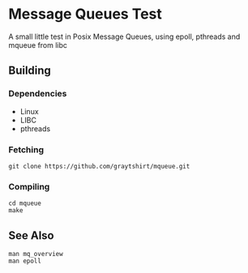 # Message Queues Test

A small little test in Posix Message Queues, using epoll, pthreads and mqueue from libc

## Building

### Dependencies

 * Linux
 * LIBC
 * pthreads

### Fetching

	git clone https://github.com/graytshirt/mqueue.git

### Compiling

	cd mqueue
	make

## See Also

	man mq_overview
	man epoll
